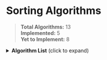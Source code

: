# Sorting Algorithms

> **Total Algorithms:** 13  
> **Implemented:** 5  
> **Yet to Implement:** 8

<details>
<summary><strong>Algorithm List</strong> (click to expand)</summary>

### Implemented
- ~~Selection Sort~~
- ~~Bubble Sort~~
- ~~Insertion Sort~~
- ~~Quick Sort~~
- ~~Merge Sort~~

### Yet to Implement
- Heap Sort
- TimSort
- Dual-Pivot Quick Sort
- 3-Way Quick Sort
- IntroSort
- Counting Sort
- Radix Sort
- Bucket Sort

</details>
